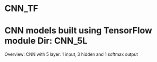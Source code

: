 # CNN_TF
CNN models built using TensorFlow module
Dir: CNN_5L
==============
Overview: CNN with 5 layer: 1 input, 3 hidden and 1 softmax output
